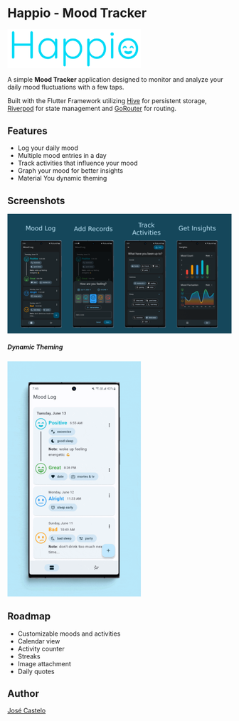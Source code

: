 
# Happio - Mood Tracker

<img src= "screenshots/title.png" width=300/>

A simple **Mood Tracker** application designed to monitor and analyze your daily mood fluctuations with a few taps.

Built with the Flutter Framework utilizing [Hive](https://github.com/hivedb/hive/tree/master/hive) for persistent storage, [Riverpod](https://riverpod.dev) for state management and [GoRouter](https://pub.dev/packages/go_router) for routing.


## Features

- Log your daily mood
- Multiple mood entries in a day
- Track activities that influence your mood
- Graph your mood for better insights
- Material You dynamic theming
## Screenshots

<img src= "screenshots/screens.png" width=900/>

##### Dynamic Theming
<img src= "screenshots/dynamic_theme.gif" width=300px/>


## Roadmap

- Customizable moods and activities
- Calendar view
- Activity counter
- Streaks
- Image attachment
- Daily quotes

## Author
[José Castelo](https://github.com/jccb15)
